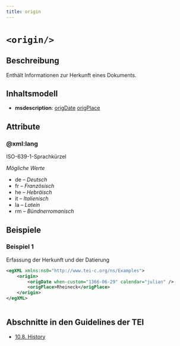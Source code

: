 ```yaml
---
title: origin
---
```




# `<origin/>`

## Beschreibung

Enthält Informationen zur Herkunft eines Dokuments.

## Inhaltsmodell

- **msdescription**: [origDate](origDate.md) [origPlace](origPlace.md)

## Attribute

### @xml:lang

ISO-639-1-Sprachkürzel

*Mögliche Werte*

- de – *Deutsch*
- fr – *Französisch*
- he – *Hebräisch*
- it – *Italienisch*
- la – *Latein*
- rm – *Bündnerromanisch*

## Beispiele

### Beispiel 1

Erfassung der Herkunft und der Datierung

```xml
<egXML xmlns:ns0="http://www.tei-c.org/ns/Examples">
    <origin>
        <origDate when-custom="1366-06-29" calendar="julian" />
        <origPlace>Rheineck</origPlace>
    </origin>
</egXML>
               
```

## Abschnitte in den Guidelines der TEI

- [10.8. History](https://www.tei-c.org/release/doc/tei-p5-doc/en/html/MS.html#mshy)